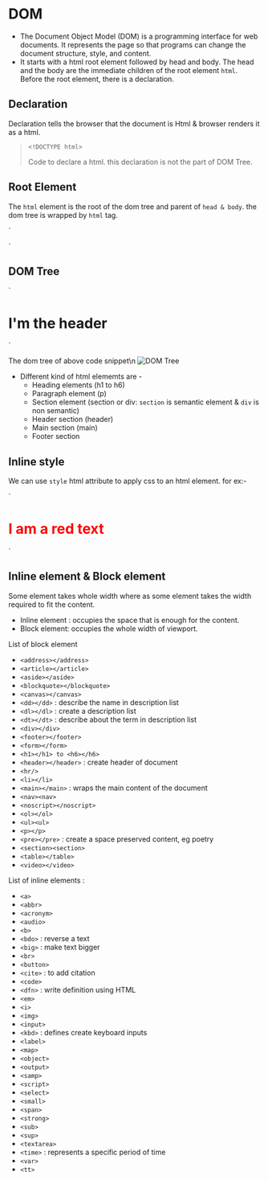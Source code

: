# DOM

- The Document Object Model (DOM) is a programming interface for web documents. It represents the page so that programs can change the document structure, style, and content.
- It starts with a html root element followed by head and body. The head and the body are the immediate children of the root element `html`. Before the root element, there is a declaration.

## Declaration

Declaration tells the browser that the document is Html & browser renders it as a html.

> `<!DOCTYPE html>`
>
> Code to declare a html. this declaration is not the part of DOM Tree.

## Root Element

The `html` element is the root of the dom tree and parent of `head & body`. the dom tree is wrapped by `html` tag.

`<!DOCTYPE html>

<html></html>`

## DOM Tree

`<!DOCTYPE html>

<html>
  <head>
    <title>#40DaysOfCode</title>
  </head>
  <body>
    <h1 id="header">I'm the header</h1>
  </body>
</html>`

The dom tree of above code snippet\n
![DOM Tree](https://user-images.githubusercontent.com/31516195/200629942-875cb9fe-de4d-4793-8269-8f930da2d1b4.png)

- Different kind of html elememts are -
  - Heading elements (h1 to h6)
  - Paragraph element (p)
  - Section element (section or div: `section` is semantic element & `div` is non semantic)
  - Header section (header)
  - Main section (main)
  - Footer section

## Inline style

We can use `style` html attribute to apply css to an html element. for ex:-

`

<h1 style="color:red"> I am a red text</h1>
`

## Inline element & Block element

Some element takes whole width where as some element takes the width required to fit the content.

- Inline element : occupies the space that is enough for the content.
- Block element: occupies the whole width of viewport.

List of block element

- `<address></address>`
- `<article></article>`
- `<aside></aside>`
- `<blockquote></blockquote>`
- `<canvas></canvas> `
- `<dd></dd>` : describe the name in description list
- `<dl></dl>` : create a description list
- `<dt></dt>` : describe about the term in description list
- `<div></div>`
- `<footer></footer>`
- `<form></form>`
- `<h1></h1> to <h6></h6>`
- `<header></header>` : create header of document
- `<hr/>`
- `<li></li>`
- `<main></main>` : wraps the main content of the document
- `<nav><nav>`
- `<noscript></noscript>`
- `<ol></ol>`
- `<ul><ul>`
- `<p></p>`
- `<pre></pre>` : create a space preserved content, eg poetry
- `<section><section>`
- `<table></table>`
- `<video></video>`

List of inline elements :

- `<a>`
- `<abbr>`
- `<acronym>`
- `<audio>`
- `<b>`
- `<bdo>` : reverse a text
- `<big>` : make text bigger
- `<br>`
- `<button>`
- `<cite>` : to add citation
- `<code>`
- `<dfn>` : write definition using HTML
- `<em>`
- `<i>`
- `<img>`
- `<input>`
- `<kbd>` : defines create keyboard inputs
- `<label>`
- `<map>`
- `<object>`
- `<output>`
- `<samp>`
- `<script>`
- `<select>`
- `<small>`
- `<span>`
- `<strong> `
- `<sub>`
- `<sup> `
- `<textarea>`
- `<time>` : represents a specific period of time
- `<var>`
- `<tt> `
